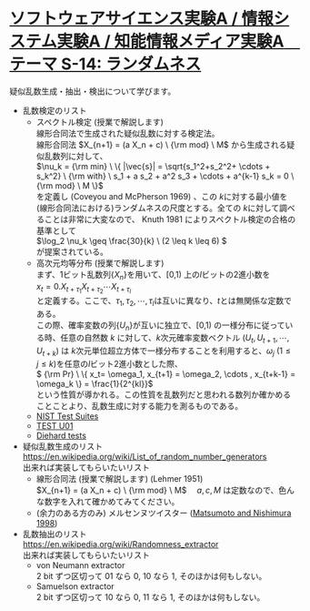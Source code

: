 # [ソフトウェアサイエンス実験A / 情報システム実験A / 知能情報メディア実験A　テーマ S-14: ランダムネス](https://sites.google.com/view/pis-univ-tsukuba/education/S-14)

疑似乱数生成・抽出・検出について学びます。

- 乱数検定のリスト
  * スペクトル検定 (授業で解説します) \
  線形合同法で生成された疑似乱数に対する検定法。 \
  線形合同法 $`X_{n+1} = (a X_n + c) \ {\rm mod} \ M`$ から生成される疑似乱数列に対して、\
  $`\nu_k = {\rm min} \ \{ |\vec{s}| = \sqrt{s_1^2+s_2^2+ \cdots + s_k^2} \ {\rm with} \ s_1 + a s_2 + a^2 s_3 + \cdots + a^{k-1} s_k = 0 \ {\rm mod} \ M \}`$ \
  を定義し (Coveyou and McPherson 1969) 、この $`k`$に対する最小値を(線形合同法における)ランダムネスの尺度とする。全ての $`k`$に対して調べることは非常に大変なので、
  Knuth 1981 によりスペクトル検定の合格の基準として \
  $`\log_2 \nu_k \geq \frac{30}{k} \ (2 \leq k \leq 6) `$ \
  が提案されている。
  * 高次元均等分布 (授業で解説します) \
  まず、1ビット乱数列$`\{ X_n \}`$を用いて、[0,1) 上の$`l`$ビットの2進小数を \
  $`x_t = 0.X_{t+\tau_1} X_{t+\tau_2} \cdots X_{t+\tau_l}`$ \
  と定義する。ここで、$`\tau_1, \tau_2, \cdots, \tau_l`$は互いに異なり、$`t`$とは無関係な定数である。\
  この際、確率変数の列$`\{ U_n \}`$が互いに独立で、[0,1) の一様分布に従っている時、任意の自然数 $`k`$ に対して、$`k`$次元確率変数ベクトル $`( U_t, U_{t+1}, \cdots, U_{t+k} )`$ は
  $`k`$次元単位超立方体で一様分布することを利用すると、$` \omega_j \ (1 \leq j \leq k) `$を任意の$`l`$ビット2進小数とした際、\
  $` {\rm Pr} \ \{ x_t= \omega_1, x_{t+1} = \omega_2, \cdots , x_{t+k-1} = \omega_k \} = \frac{1}{2^{kl}}`$ \
  という性質が導かれる。この性質を乱数列だと思われる数列か確かめることことより、乱数生成に対する能力を測るものである。
  * [NIST Test Suites](https://csrc.nist.gov/pubs/sp/800/22/r1/upd1/final)
  * [TEST U01](https://dl.acm.org/doi/10.1145/1268776.1268777) 
  * [Diehard tests](https://webhome.phy.duke.edu/~rgb/General/dieharder.php)
- 疑似乱数生成のリスト \
https://en.wikipedia.org/wiki/List_of_random_number_generators \
出来れば実装してもらいたいリスト
  * 線形合同法 (授業で解説します) (Lehmer 1951) \
$`X_{n+1} = (a X_n + c) \ {\rm mod} \ M`$　
$`a, c, M`$ は定数なので、色んな数字を入れて確かめてみてください。
  * (余力のある方のみ) メルセンヌツイスター ([Matsumoto and Nishimura 1998](https://www.math.sci.hiroshima-u.ac.jp/m-mat/MT/ARTICLES/mt.pdf))
- 乱数抽出のリスト\
https://en.wikipedia.org/wiki/Randomness_extractor \
出来れば実装してもらいたいリスト
  * von Neumann extractor \
    2 bit ずつ区切って 01 なら 0, 10 なら 1, そのほかは何もしない。
  * Samuelson extractor \
    2 bit ずつ区切って 10 なら 0, 11 なら 1, そのほかは何もしない。
